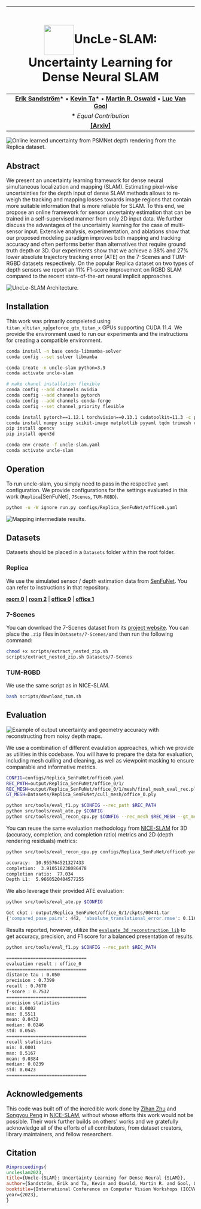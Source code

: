 

| <h1 align="center"><img src="media/UncLe-SLAM-logo.png" width="80" style="display: inline-block; margin: 0 auto; vertical-align: middle">UncLe-SLAM: Uncertainty Learning for Dense Neural SLAM</h1> |
|:-:|
| **[Erik Sandström](https://scholar.google.com/citations?hl=en&user=phiETm4AAAAJ)\*** • **[Kevin Ta](https://kevinta.dev/)\*** • **[Martin R. Oswald](https://scholar.google.com/citations?user=biytQP8AAAAJ&hl=en&oi=ao)** • **[Luc Van Gool](https://scholar.google.com/citations?hl=en&user=TwMib_QAAAAJ)** | 
| **\*** *Equal Contribution* |
| [**[Arxiv]**](https://arxiv.org/abs/2306.11048) |

![Online learned uncertainty from PSMNet depth rendering from the Replica dataset.](media/predicted-uncertainty.gif "UncLe-SLAM Learned Uncertainty Example")

## Abstract

We present an uncertainty learning framework for dense neural simultaneous localization and mapping (SLAM). Estimating pixel-wise uncertainties for the depth input of dense SLAM methods allows to re-weigh the tracking and mapping losses towards image regions that contain more suitable information that is more reliable for SLAM. To this end, we propose an online framework for sensor uncertainty estimation that can be trained in a self-supervised manner from only 2D input data. We further discuss the advantages of the uncertainty learning for the case of multi-sensor input. Extensive analysis, experimentation, and ablations show that our proposed modeling paradigm improves both mapping and tracking accuracy and often performs better than alternatives that require ground truth depth or 3D. Our experiments show that we achieve a 38% and 27% lower absolute trajectory tracking error (ATE) on the 7-Scenes and TUM-RGBD datasets respectively. On the popular Replica dataset on two types of depth sensors we report an 11% F1-score improvement on RGBD SLAM compared to the recent state-of-the-art neural implicit approaches. 

![UncLe-SLAM Architecture.](media/architecture.png "UncLe-SLAM Architecture")

## Installation

This work was primarily compeleted using `titan_x`|`titan_xp`|`geforce_gtx_titan_x` GPUs supporting CUDA 11.4. We provide the environment used to run our experiments and the instructions for creating a compatible environment.

```bash
conda install -n base conda-libmamba-solver
conda config --set solver libmamba

conda create -n uncle-slam python=3.9
conda activate uncle-slam

# make chanel installation flexible
conda config --add channels nvidia
conda config --add channels pytorch
conda config --add channels conda-forge
conda config --set channel_priority flexible

conda install pytorch==1.12.1 torchvision==0.13.1 cudatoolkit=11.3 -c pytorch
conda install numpy scipy scikit-image matplotlib pyyaml tqdm trimesh colorama rtree
pip install opencv
pip install open3d 
```

```bash
conda env create -f uncle-slam.yaml
conda activate uncle-slam
```

## Operation

To run uncle-slam, you simply need to pass in the respective `yaml` configuration. We provide configurations for the settings evaluated in this work (`Replica`[SenFuNet], `7Scenes`, `TUM-RGBD`).

```bash
python -u -W ignore run.py configs/Replica_SenFuNet/office0.yaml
```

![Mapping intermediate results.](media/mapping-output.gif "Mapping intermediate results.")

## Datasets

Datasets should be placed in a `Datasets` folder within the root folder.

### Replica

We use the simulated sensor / depth estimation data from [SenFuNet](https://github.com/eriksandstroem/SenFuNet). You can refer to instructions in that repository.

 [**room 0**](https://data.vision.ee.ethz.ch/esandstroem/replica/room_0.tar) | [**room 2**](https://data.vision.ee.ethz.ch/esandstroem/replica/room_2.tar) | [**office 0**](https://data.vision.ee.ethz.ch/esandstroem/replica/office_0.tar) | [**office 1**](https://data.vision.ee.ethz.ch/esandstroem/replica/office_1.tar)

### 7-Scenes

You can download the 7-Scenes dataset from its [project website](https://www.microsoft.com/en-us/research/project/rgb-d-dataset-7-scenes/). You can place the `.zip` files in `Datasets/7-Scenes/`and then run the following command:

```bash
chmod +x scripts/extract_nested_zip.sh
scripts/extract_nested_zip.sh Datasets/7-Scenes
```

### TUM-RGBD

We use the same script as in NICE-SLAM.

```bash
bash scripts/download_tum.sh
```

## Evaluation

![Example of output uncertainty and geometry accuracy with reconstructing from noisy depth maps.](media/mesh-errors.jpg "Outputs from noisy depth map reconstruction")

We use a combination of different evaulation approaches, which we provide as utilities in this codebase. You will have to prepare the data for evaluation, including mesh culling and cleaning, as well as viewpoint masking to ensure comparable and informative metrics.

```bash
CONFIG=configs/Replica_SenFuNet/office0.yaml
REC_PATH=output/Replica_SenFuNet/office_0/1/
REC_MESH=output/Replica_SenFuNet/office_0/1/mesh/final_mesh_eval_rec.ply
GT_MESH=Datasets/Replica_SenFuNet/cull_mesh/office_0.ply

python src/tools/eval_f1.py $CONFIG --rec_path $REC_PATH
python src/tools/eval_ate.py $CONFIG
python src/tools/eval_recon_cpu.py $CONFIG --rec_mesh $REC_MESH --gt_mesh $GT_MESH -3d -2d
```

You can reuse the same evaluation methodology from [NICE-SLAM](https://github.com/cvg/nice-slam/) for 3D (accuracy, completion, and completion ratio) metrics and 2D (depth rendering residuals) metrics:

```bash
python src/tools/eval_recon_cpu.py configs/Replica_SenFuNet/office0.yaml --rec_mesh output/Replica_SenFuNet/office_0/1/mesh/final_mesh_eval_rec.ply --gt_mesh Datasets/Replica/cull_mesh/office0.ply -3d -2d

accuracy:  10.955764521327433
completion:  3.910518238086478
completion ratio:  77.034
Depth L1:  5.9660520404577255
```

We also leverage their provided ATE evaluation:

```bash
python src/tools/eval_ate.py $CONFIG

Get ckpt : output/Replica_SenFuNet/office_0/1/ckpts/00441.tar
{'compared_pose_pairs': 442, 'absolute_translational_error.rmse': 0.11628699235386263, 'absolute_translational_error.mean': 0.10003707770662722, 'absolute_translational_error.median': 0.08596961841617533, 'absolute_translational_error.std': 0.05928952415583667, 'absolute_translational_error.min': 0.0, 'absolute_translational_error.max': 0.24728239693637982}
```

Results reported, however, utilize the [`evaluate_3d_reconstruction_lib`](https://github.com/eriksandstroem/evaluate_3d_reconstruction_lib/) to get accuracy, precision, and F1 score for a balanced presentation of results.

```bash
python src/tools/eval_f1.py $CONFIG --rec_path $REC_PATH

==============================
evaluation result : office_0
==============================
distance tau : 0.050
precision : 0.7399
recall : 0.7670
f-score : 0.7532
==============================
precision statistics
min: 0.0002
max: 0.5511
mean: 0.0432
median: 0.0246
std: 0.0545
==============================
recall statistics
min: 0.0001
max: 0.5167
mean: 0.0384
median: 0.0239
std: 0.0423
==============================
```

## Acknowledgements

This code was built off of the incredible work done by [Zihan Zhu](https://zzh2000.github.io/) and [Songyou Peng](https://pengsongyou.github.io/) in [NICE-SLAM](https://github.com/cvg/nice-slam/), without whose efforts this work would not be possible. Their work further builds on others' works and we gratefully acknowledge all of the efforts of all contributors, from dataset creators, library maintainers, and fellow researchers.

## Citation

```bibtex
@inproceedings{
uncleslam2023,
title={Uncle-{SLAM}: Uncertainty Learning for Dense Neural {SLAM}},
author={Sandström, Erik and Ta, Kevin and Oswald, Martin R. and Gool, Luc Van},
booktitle={International Conference on Computer Vision Workshops (ICCVW),
year={2023},
}
```

